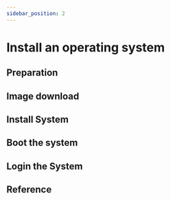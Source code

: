 ```yaml
---
sidebar_position: 2
---
```


# Install an operating system

## Preparation

## Image download

## Install System

## Boot the system

## Login the System

## Reference
